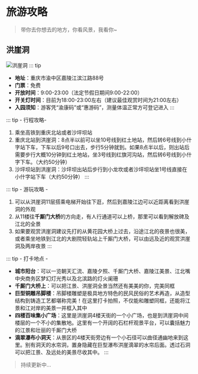 # 旅游攻略
> 带你去你想去的地方，你看风景，我看你~

## 洪崖洞
![洪崖洞](http://imgbdb3.bendibao.com/cqbdb/tour/201911/28/20191128110805_19843.jpg)
::: tip
- **地址**：重庆市渝中区嘉陵江滨江路88号
- **门票**：免费
- **开放时间**：9:00-23:00（法定节假日期间9:00-22:00）
- **开关灯时间**：目前为18:00-23:00左右（建议最佳观赏时间为21:00左右）
- **入园须知**：游客凭“渝康码”或“惠游码”，测量体温正常方可登记进入
:::

::: tip - 行程攻略- 
1. 乘坐高铁到重庆北站或者沙坪坝站
2. 重庆北站到洪崖洞：8点半以前可以坐10号线到红土地站，然后转6号线到小什字站下车，下车以后9号口出去，步行5分钟就到。如果8点半以后，则出站后需要步行大概10分钟到红土地站，坐3号线到红旗河沟站，然后转6号线到小什字下车。（大约50分钟）
3. 沙坪坝站到洪崖洞：沙坪坝出站后步行到小龙坎或者沙坪坝站坐1号线直接在小什字站下车（大约50分钟）
:::

::: tip - 游玩攻略 -
1. 可以从洪崖洞11层搭乘电梯开始往下逛，然后到嘉陵江边可以近距离看到洪崖洞的外观
2. 从11楼往**千厮门大桥**的方向走，有人行通道可以上桥，那里可以看到解放碑及江北的全景
3. 如果要观赏洪崖洞建议先打的从黄花园大桥上过去，沿途江北的夜景也很美，或者乘坐地铁到江北的大剧院轻轨站上千厮门大桥，可以由远及近的观赏洪崖洞及两岸夜景
:::

::: tip - 打卡地点 -
- **城市阳台**：可以一览朝天汇流、嘉陵夕照、千厮门大桥、嘉陵江美景、江北嘴中央商务区梦幻灯光秀以及北滨路的灯火阑珊
- **千厮门大桥上**：可以把江景、洪崖洞全景当然还有美美的你，完美同框
- **巨型铜雕吊脚楼**：吊脚楼雕塑是极具地方特色的民风民俗的艺术再造，从造型结构到铸造工艺都堪称完美！在这里打卡拍照，不仅能和雕塑同框，还能将江景和江对岸的美景一并框入其中
- **四楼百味集小广场**：这里是洪崖洞4楼天街的一个小广场，也是到洪崖洞中间楼层的一个不小的集散地。这里有一个开阔的石栏杆观景平台，可以囊括魅力的江景和壮丽的千厮门大桥
- **滴翠瀑布小洞天**：从景区的4楼天街旁边有一个小石径可以曲径通幽地来到这里。别有洞天的水帘洞，置身隐藏在巨型瀑布洪崖滴翠的水帘后面。透过石洞可以把江景、及远处的美景尽收其中。
   :::

> 持续更新中...
